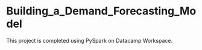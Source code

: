 # Building_a_Demand_Forecasting_Model
This project is completed using PySpark on Datacamp Workspace. 
